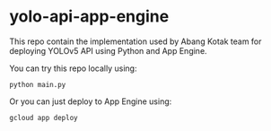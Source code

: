# yolo-api-app-engine

This repo contain the implementation used by Abang Kotak team for deploying YOLOv5 API using Python and App Engine. 

You can try this repo locally using:

```
python main.py
```

Or you can just deploy to App Engine using:

```
gcloud app deploy
```
